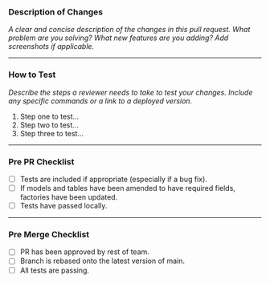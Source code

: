 ### Description of Changes

_A clear and concise description of the changes in this pull request. What problem are you solving? What new features are you adding? Add screenshots if applicable._

---

### How to Test

_Describe the steps a reviewer needs to take to test your changes. Include any specific commands or a link to a deployed version._

1.  Step one to test...
2.  Step two to test...
3.  Step three to test...

---

### Pre PR Checklist

- [ ] Tests are included if appropriate (especially if a bug fix).
- [ ] If models and tables have been amended to have required fields, factories have been updated.
- [ ] Tests have passed locally.

---

### Pre Merge Checklist

- [ ] PR has been approved by rest of team.
- [ ] Branch is rebased onto the latest version of main.
- [ ] All tests are passing.